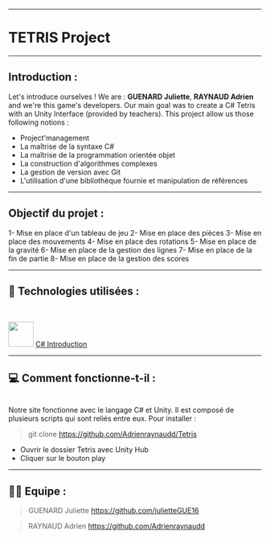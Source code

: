 ***
# **TETRIS Project**

***

## **Introduction :**
Let's introduce ourselves ! We are : **GUENARD Juliette**, **RAYNAUD Adrien** and we're this game's developers.
Our main goal was to create a C# Tetris with an Unity Interface (provided by teachers).
This project allow us those following notions :
- Project'management
- La maîtrise de la syntaxe C#
- La maîtrise de la programmation orientée objet
- La construction d'algorithmes complexes
- La gestion de version avec Git
- L'utilisation d'une bibliothèque fournie et manipulation de références
***

## **Objectif du projet :**

1- Mise en place d'un tableau de jeu
2- Mise en place des pièces
3- Mise en place des mouvements
4- Mise en place des rotations
5- Mise en place de la gravité
6- Mise en place de la gestion des lignes
7- Mise en place de la fin de partie
8- Mise en place de la gestion des scores

***

## 🤖 **Technologies utilisées** :
</br>

 <img src="https://www.sparks-formation.com/wp-content/uploads/2020/07/langage-c-sharp.png" width="50" height="50"> [C# Introduction](https://learn.microsoft.com/fr-fr/dotnet/csharp/)

***

## 💻 **Comment fonctionne-t-il :**
</br>
Notre site fonctionne avec le langage C# et Unity. Il est composé de plusieurs scripts qui sont reliés entre eux.
Pour installer :

> git clone https://github.com/Adrienraynaudd/Tetris

- Ouvrir le dossier Tetris avec Unity Hub
- Cliquer sur le bouton play

***
## 👨‍💻 Equipe :
>GUENARD Juliette  https://github.com/julietteGUE16

>RAYNAUD Adrien  https://github.com/Adrienraynaudd
